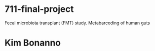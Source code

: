 # 711-final-project
Fecal microbiota transplant (FMT) study. Metabarcoding of human guts

# Kim Bonanno
